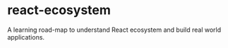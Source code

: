 # react-ecosystem
A learning road-map to understand React ecosystem and build real world applications.
